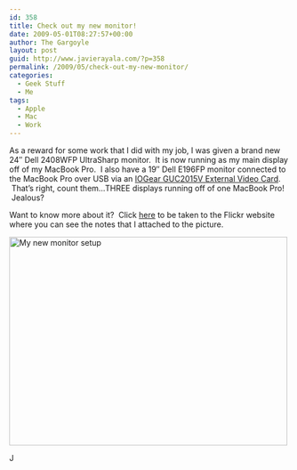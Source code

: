 ```yaml
---
id: 358
title: Check out my new monitor!
date: 2009-05-01T08:27:57+00:00
author: The Gargoyle
layout: post
guid: http://www.javierayala.com/?p=358
permalink: /2009/05/check-out-my-new-monitor/
categories:
  - Geek Stuff
  - Me
tags:
  - Apple
  - Mac
  - Work
---
```


As a reward for some work that I did with my job, I was given a brand new 24&#8243; Dell 2408WFP UltraSharp monitor.  It is now running as my main display off of my MacBook Pro.  I also have a 19&#8243; Dell E196FP monitor connected to the MacBook Pro over USB via an <a title="IOGear GUC2015V" href="http://www.iogear.com/product/GUC2015V/" target="_blank">IOGear GUC2015V External Video Card</a>.  That&#8217;s right, count them&#8230;THREE displays running off of one MacBook Pro!  Jealous?

Want to know more about it?  Click <a title="My new monitor setup" href="http://www.flickr.com/photos/landofthegargoyle/3490722375" target="_blank">here</a> to be taken to the Flickr website where you can see the notes that I attached to the picture.

[<img src="http://farm4.static.flickr.com/3354/3490722375_99c87013ef.jpg" width="500" height="375" alt="My new monitor setup" />](http://www.flickr.com/photos/landofthegargoyle/3490722375/ "My new monitor setup by gargoyle_1175, on Flickr")

J

